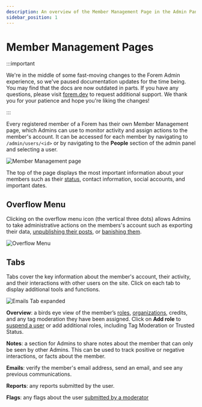 ```yaml
---
description: An overview of the Member Management Page in the Admin Panel
sidebar_position: 1
---
```


# Member Management Pages

:::important

We're in the middle of some fast-moving changes to the Forem Admin experience, so we've paused documentation updates for the time being. You may find that the docs are now outdated in parts. If you have any questions, please visit [forem.dev](https://forem.dev) to request additional support. We thank you for your patience and hope you're liking the changes!

:::

Every registered member of a Forem has their own Member Management page, which Admins can use to monitor activity and assign actions to the member's account. It can be accessed for each member by navigating to `/admin/users/<id>` or by navigating to the **People** section of the admin panel and selecting a user.

![Member Management page](https://forem.dev/images/4CEpHB7I5XQxOSoT5wszxa8ptJtbx9Hv6ZbGMmtT57I/w:880/mb:500000/ar:1/aHR0cHM6Ly9mb3Jl/bS5kZXYvcmVtb3Rl/aW1hZ2VzL3VwbG9h/ZHMvYXJ0aWNsZXMv/MmZhNmQzbTcwc2h1/ZW9yN245Y2gucG5n)

The top of the page displays the most important information about your members such as their [status](https://admin.forem.com/docs/forem-basics/user-roles), contact information, social accounts, and important dates.

## Overflow Menu

Clicking on the overflow menu icon (the vertical three dots) allows Admins to take administrative actions on the members's account such as exporting their data, [unpublishing their posts](https://admin.forem.com/docs/managing-your-community/managing-posts-and-comments), or [banishing them](https://admin.forem.com/docs/managing-your-community/removing-spam).

![Overflow Menu](https://forem.dev/images/QxQktlE6M0Z2-iXictoTMgPmuctWv8Ze11qnSVr1un8/w:880/mb:500000/ar:1/aHR0cHM6Ly9mb3Jl/bS5kZXYvcmVtb3Rl/aW1hZ2VzL3VwbG9h/ZHMvYXJ0aWNsZXMv/YmdzMnE4cWY1aG9k/ZmRwN2RpcmYucG5n)

## Tabs

Tabs cover the key information about the member's account, their activity, and their interactions with other users on the site. Click on each tab to display additional tools and functions.

![Emails Tab expanded](https://forem.dev/images/KrMpuPnaUuPrgY4YxOkIEQO3HtPeZBJnGg-EehHLWbk/w:880/mb:500000/ar:1/aHR0cHM6Ly9mb3Jl/bS5kZXYvcmVtb3Rl/aW1hZ2VzL3VwbG9h/ZHMvYXJ0aWNsZXMv/cG1rZTc3aWZwcm5v/N2Z6bHZwc2kucG5n)

**Overview**: a birds eye view of the member’s [roles](https://admin.forem.com/docs/forem-basics/user-roles), [organizations](https://admin.forem.com/docs/managing-your-community/organization-pages), credits, and any tag moderation they have been assigned. Click on **Add role** to [suspend a user](https://admin.forem.com/docs/managing-your-community/suspending-users) or add additional roles, including Tag Moderation or Trusted Status.

**Notes**: a section for Admins to share notes about the member that can only be seen by other Admins. This can be used to track positive or negative interactions, or facts about the member.

**Emails**: verify the member's email address, send an email, and see any previous communications.

**Reports**: any reports submitted by the user.

**Flags**: any flags about the user [submitted by a moderator](https://admin.forem.com/docs/managing-your-community/trusted-user-features)
